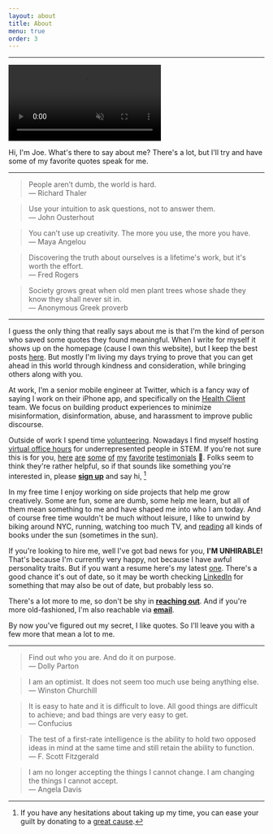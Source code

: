```yaml
---
layout: about
title: About
menu: true
order: 3
---
```


---
<video autoplay playsinline muted loop style="max-width: 100%">
  <source src="{{ site.url }}/assets/img/welcome.mp4" type="video/mp4">
</video>

Hi, I'm Joe. What's there to say about me? There's a lot, but I'll try and have some of my favorite quotes speak for me.

---

> People aren’t dumb, the world is hard.
><br> — Richard Thaler

> Use your intuition to ask questions, not to answer them.
><br> — John Ousterhout

> You can’t use up creativity. The more you use, the more you have.
><br> — Maya Angelou

> Discovering the truth about ourselves is a lifetime's work, but it's worth the effort.
><br> — Fred Rogers

> Society grows great when old men plant trees whose shade they know they shall never sit in.
><br> — Anonymous Greek proverb

---

I guess the only thing that really says about me is that I'm the kind of person who saved some quotes they found meaningful. When I write for myself it shows up on the homepage (cause I own this website), but I keep the best posts [here](https://www.fabisevi.ch/tag/featured-posts/). But mostly I'm living my days trying to prove that you can get ahead in this world through kindness and consideration, while bringing others along with you.

At work, I'm a senior mobile engineer at Twitter, which is a fancy way of saying I work on their iPhone app, and specifically on the [Health Client](https://blog.twitter.com/en_us/topics/company/2019/health-update.html) team. We focus on building product experiences to minimize misinformation, disinformation, abuse, and harassment to improve public discourse.

Outside of work I spend time [volunteering](https://twitter.com/AlexPaul/status/1317197327065559040). Nowadays I find myself hosting [virtual office hours](https://twitter.com/mergesort/status/1269382008570023936) for underrepresented people in STEM. If you're not sure this is for you, [here](https://twitter.com/saltformysquid/status/1324680977365536769) [are](https://twitter.com/AlexPaul/status/1321224160073404417) [some](https://twitter.com/digimarktech/status/1269385718104801287) [of](https://twitter.com/swiftysanders/status/1282011590531809280) [my](https://twitter.com/zoha131/status/1276896905834856448) [favorite](https://twitter.com/coder_pilot/status/1273733450785189888) [testimonials](https://twitter.com/objectivechris/status/1272900957131747331) 🥰. Folks seem to think they're rather helpful, so if that sounds like something you're interested in, please **[sign up](https://calendly.com/mergesort/office-hours)** and say hi, [^1]

In my free time I enjoy working on side projects that help me grow creatively. Some are fun, some are dumb, some help me learn, but all of them mean something to me and have shaped me into who I am today. And of course free time wouldn't be much without leisure, I like to unwind by biking around NYC, running, watching too much TV, and [reading](https://fabisevi.ch/reading-list) all kinds of books under the sun (sometimes in the sun). 

If you're looking to hire me, well I've got bad news for you, **I'M UNHIRABLE!** That's because I'm currently very happy, not because I have awful personality traits. But if you want a resume here's my latest [one](https://fabisevi.ch/assets/Joe-Fabisevich--Resume.pdf). There's a good chance it's out of date, so it may be worth checking [LinkedIn](https://linkedin.com/in/devjoe) for something that may also be out of date, but probably less so.

There's a lot more to me, so don't be shy in **[reaching out](https://twitter.com/mergesort)**. And if you're more old-fashioned, I'm also reachable via **[email](mailto:ireadeveryemail@fabisevi.ch)**.

By now you've figured out my secret, I like quotes. So I'll leave you with a few more that mean a lot to me.

---

> Find out who you are. And do it on purpose.
><br> — Dolly Parton

> I am an optimist. It does not seem too much use being anything else.
><br> — Winston Churchill

> It is easy to hate and it is difficult to love. All good things are difficult to achieve; and bad things are very easy to get.
><br> — Confucius

> The test of a first-rate intelligence is the ability to hold two opposed ideas in mind at the same time and still retain the ability to function.
><br> — F. Scott Fitzgerald

> I am no longer accepting the things I cannot change. I am changing the things I cannot accept.
><br> — Angela Davis

[^1]: If you have any hesitations about taking up my time, you can ease your guilt by donating to a [great cause](http://www.blackgirlscode.com/).